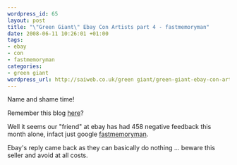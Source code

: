 ```yaml
--- 
wordpress_id: 65
layout: post
title: "\"Green Giant\" Ebay Con Artists part 4 - fastmemoryman"
date: 2008-06-11 10:26:01 +01:00
tags: 
- ebay
- con
- fastmemoryman
categories: 
- green giant
wordpress_url: http://saiweb.co.uk/green giant/green-giant-ebay-con-artists-part-4-fastmemoryman
---
```

Name and shame time!

Remember this blog <a href="http://www.saiweb.co.uk/green-giant/green-giant-ebay-con-artists-part-3">here</a>?

Well it seems our "friend" at ebay has had 458 negative feedback this month alone, infact just google <a href="http://www.google.co.uk/search?q=fastmemoryman">fastmemoryman</a>.

Ebay's reply came back as they can basically do nothing ... beware this seller and avoid at all costs.
